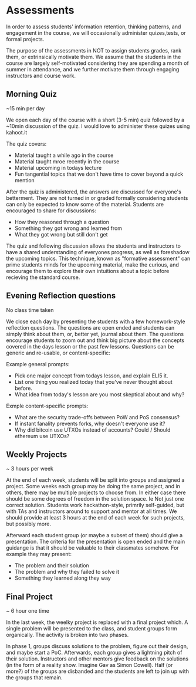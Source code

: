 # Assessments

In order to assess students' information retention, thinking patterns, and engagement in the course, we will occasionally administer quizes,tests, or formal projects.

The purpose of the assessments in NOT to assign students grades, rank them, or extrinsically motivate them. We assume that the students in the course are largely self-motivated considering they are spending a month of summer in attendance, and we further motivate them through engaging instructors and course work.

## Morning Quiz

~15 min per day

We open each day of the course with a short (3-5 min) quiz followed by a ~10min discussion of the quiz. I would love to administer these quizes using kahoot.it

The quiz covers:
* Material taught a while ago in the course
* Material taught mroe recently in the course
* Material upcoming in todays lecture
* Fun tangential topics that we don't have time to cover beyond a quick mention

After the quiz is administered, the answers are discussed for everyone's betterment. They are not turned in or graded formally considering students can only be expected to know some of the material. Students are encouraged to share for discussions:
* How they reasoned through a question
* Something they got wrong and learned from
* What they got wrong but still don't get

The quiz and following discussion allows the students and instructors to have a shared understanding of everyones progress, as well as foreshadow the upcoming topics. This technique, known as "formative assessment" can prime students minds for the upcoming material, make the curious, and encourage them to explore their own intuitions about a topic before recieving the standard course.

## Evening Reflection questions

No class time taken

We close each day by presenting the students with a few homework-style reflection questions. The questions are open ended and students can simply think about them, or, better yet, journal about them. The questions encourage students to zoom out and think big picture about the concepts covered in the days lesson or the past few lessons. Questions can be generic and re-usable, or content-specific:

Example general prompts:
* Pick one major concept from todays lesson, and explain ELI5 it.
* List one thing you realized today that you've never thought about before.
* What idea from today's lesson are you most skeptical about and why?

Exmple content-specific prompts:
* What are the security trade-offs between PoW and PoS consensus?
* If instant fanality prevents forks, why doesn't everyone use it?
* Why did bitcoin use UTXOs instead of accounts? Could / Should ethereum use UTXOs?

## Weekly Projects

~ 3 hours per week

At the end of each week, students will be split into groups and assigned a project. Some weeks each group may be doing the same project, and in others, there may be multiple projects to choose from. In either case there should be some degrees of freedom in the solution space. Ie Not just one correct solution. Students work hackathon-style, primrily self-guided, but with TAs and instructors around to support and mentor at all times. We should provide at least 3 hours at the end of each week for such projects, but possibly more.

Afterward each student group (or maybe a subset of them) should give a presentation. The criteria for the presentation is open ended and the main guidange is that it should be valuable to their classmates somehow. For example they may present:
* The problem and their solution
* The problem and why they failed to solve it
* Something they learned along they way

## Final Project

~ 6 hour one time

In the last week, the weelky project is replaced with a final project which. A single problem will be presented to the class, and student groups form organically. The activity is broken into two phases.

In phase 1, groups discuss solutions to the problem, figure out their design, and maybe start a PoC. Afterwards, each group gives a lightning pitch of their solution. Instructors and other mentors give feedback on the solutions (in the form of a reality show. Imagine Gav as Simon Cowell). Half (or more?) of the groups are disbanded and the students are left to join up with the groups that remain.